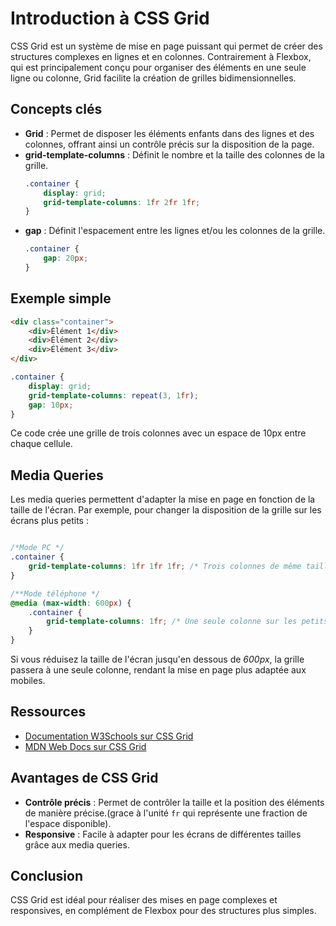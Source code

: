 # Introduction à CSS Grid

CSS Grid est un système de mise en page puissant qui permet de créer des structures complexes en lignes et en colonnes. Contrairement à Flexbox, qui est principalement conçu pour organiser des éléments en une seule ligne ou colonne, Grid facilite la création de grilles bidimensionnelles.

## Concepts clés

- **Grid** : Permet de disposer les éléments enfants dans des lignes et des colonnes, offrant ainsi un contrôle précis sur la disposition de la page.
- **grid-template-columns** : Définit le nombre et la taille des colonnes de la grille.
    ```css
    .container {
        display: grid;
        grid-template-columns: 1fr 2fr 1fr;
    }
    ```
- **gap** : Définit l'espacement entre les lignes et/ou les colonnes de la grille.
    ```css
    .container {
        gap: 20px;
    }
    ```

## Exemple simple

```html
<div class="container">
    <div>Élément 1</div>
    <div>Élément 2</div>
    <div>Élément 3</div>
</div>
```

```css
.container {
    display: grid;
    grid-template-columns: repeat(3, 1fr);
    gap: 10px;
}
```

Ce code crée une grille de trois colonnes avec un espace de 10px entre chaque cellule.

## Media Queries
Les media queries permettent d'adapter la mise en page en fonction de la taille de l'écran. Par exemple, pour changer la disposition de la grille sur les écrans plus petits :
```css

/*Mode PC */
.container {
    grid-template-columns: 1fr 1fr 1fr; /* Trois colonnes de même taille */
}

/**Mode téléphone */
@media (max-width: 600px) {
    .container {
        grid-template-columns: 1fr; /* Une seule colonne sur les petits écrans */
    }
}
``` 

Si vous réduisez la taille de l'écran jusqu'en dessous de *600px*, la grille passera à une seule colonne, rendant la mise en page plus adaptée aux mobiles.

## Ressources
- [Documentation W3Schools sur CSS Grid](https://www.w3schools.com/css/css_grid.asp)
- [MDN Web Docs sur CSS Grid](https://developer.mozilla.org/fr/docs/Web/CSS/CSS_Grid_Layout)

## Avantages de CSS Grid
- **Contrôle précis** : Permet de contrôler la taille et la position des éléments de manière précise.(grace à l'unité `fr` qui représente une fraction de l'espace disponible).
- **Responsive** : Facile à adapter pour les écrans de différentes tailles grâce aux media queries.

## Conclusion

CSS Grid est idéal pour réaliser des mises en page complexes et responsives, en complément de Flexbox pour des structures plus simples.